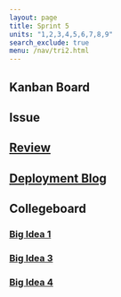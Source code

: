 ```yaml
---
layout: page
title: Sprint 5
units: "1,2,3,4,5,6,7,8,9"
search_exclude: true
menu: /nav/tri2.html
---
```

## Kanban Board
## Issue
## <a href="{{site.baseurl}}/notebooks/tri_2/fullstackcrudrev/">Review</a>
## <a href= "{{site.baseurl}}/notebooks/tri_2/deploymentblog/">Deployment Blog</a>

## Collegeboard
### <a href="{{site.baseurl}}/notebooks/tri_2/bigidea1/">Big Idea 1</a>
### <a href="{{site.baseurl}}/notebooks/tri_2/bigidea3/">Big Idea 3</a>
### <a href="{{site.baseurl}}/notebooks/tri_2/bigidea4/">Big Idea 4</a>